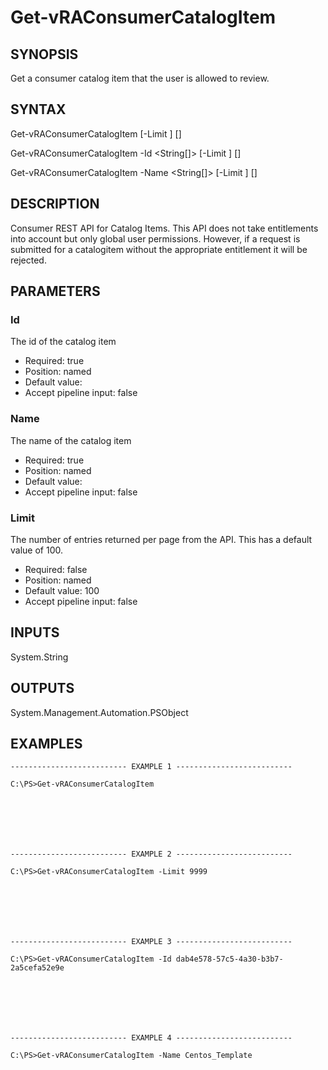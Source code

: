 # Get-vRAConsumerCatalogItem

## SYNOPSIS
    
Get a consumer catalog item that the user is allowed to review.

## SYNTAX
 Get-vRAConsumerCatalogItem [-Limit <String>] [<CommonParameters>] Get-vRAConsumerCatalogItem -Id <String[]> [-Limit <String>] [<CommonParameters>] Get-vRAConsumerCatalogItem -Name <String[]> [-Limit <String>] [<CommonParameters>]    

## DESCRIPTION

Consumer REST API for Catalog Items. This API does not take entitlements into account but only global user permissions.
However, if a request is submitted for a catalogitem without the appropriate entitlement it will be rejected.

## PARAMETERS


### Id

The id of the catalog item

* Required: true
* Position: named
* Default value: 
* Accept pipeline input: false

### Name

The name of the catalog item

* Required: true
* Position: named
* Default value: 
* Accept pipeline input: false

### Limit

The number of entries returned per page from the API. This has a default value of 100.

* Required: false
* Position: named
* Default value: 100
* Accept pipeline input: false

## INPUTS

System.String

## OUTPUTS

System.Management.Automation.PSObject

## EXAMPLES
```
-------------------------- EXAMPLE 1 --------------------------

C:\PS>Get-vRAConsumerCatalogItem







-------------------------- EXAMPLE 2 --------------------------

C:\PS>Get-vRAConsumerCatalogItem -Limit 9999







-------------------------- EXAMPLE 3 --------------------------

C:\PS>Get-vRAConsumerCatalogItem -Id dab4e578-57c5-4a30-b3b7-2a5cefa52e9e







-------------------------- EXAMPLE 4 --------------------------

C:\PS>Get-vRAConsumerCatalogItem -Name Centos_Template
```

